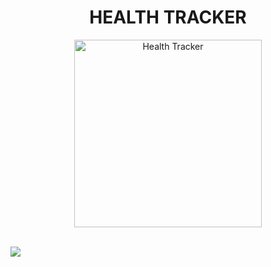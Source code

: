 <h1 align = center>HEALTH TRACKER</h1>

<p align = center>
<img src="https://s-media-cache-ak0.pinimg.com/236x/9d/dc/f3/9ddcf3e9cf22bcdaefa21783d5f3cd60.jpg" alt="Health Tracker" style="width: 300px;"/>
</p>

<br>

<img src="https://www.lucidchart.com/publicSegments/view/71b18cf9-8372-4fb4-a740-eff91e1b7e66/image.png">
